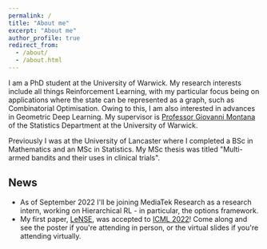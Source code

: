 ```yaml
---
permalink: /
title: "About me"
excerpt: "About me"
author_profile: true
redirect_from: 
  - /about/
  - /about.html
---
```


I am a PhD student at the University of Warwick. My research interests include all things Reinforcement Learning, with my particular focus being on applications where the state can be represented as a graph, such as Combinatorial Optimisation. Owing to this, I am also interested in advances in Geometric Deep Learning. My supervisor is [Professor Giovanni Montana]([url](https://warwick.ac.uk/fac/sci/statistics/staff/academic-research/montana/)) of the Statistics Department at the University of Warwick. 

Previously I was at the University of Lancaster where I completed a BSc in Mathematics and an MSc in Statistics. My MSc thesis was titled "Multi-armed bandits and their uses in clinical trials".
 

## News
* As of September 2022 I'll be joining MediaTek Research as a research intern, working on Hierarchical RL - in particular, the options framework.  
* My first paper, [LeNSE](https://arxiv.org/pdf/2205.10106.pdf), was accepted to [ICML 2022](https://icml.cc)! Come along and see the poster if you're attending in person, or the virtual slides if you're attending virtually. 
